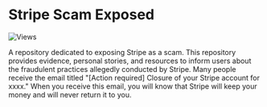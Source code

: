 # Stripe Scam Exposed

![Views](https://hits.dwyl.com/gsw85/Stripe-Scam-Exposed.svg?label=views)

A repository dedicated to exposing Stripe as a scam. This repository provides evidence, personal stories, and resources to inform users about the fraudulent practices allegedly conducted by Stripe. Many people receive the email titled "[Action required] Closure of your Stripe account for xxxx." When you receive this email, you will know that Stripe will keep your money and will never return it to you.
